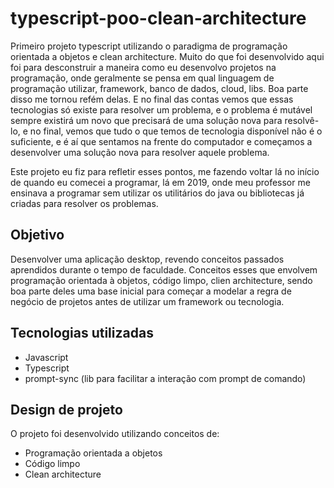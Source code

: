 # typescript-poo-clean-architecture
Primeiro projeto typescript utilizando o paradigma de programação orientada a objetos e clean architecture. Muito do que foi desenvolvido aqui foi para desconstruir a maneira como eu desenvolvo projetos na programação, onde geralmente se pensa em qual linguagem de programação utilizar, framework, banco de dados, cloud, libs. Boa parte disso me tornou refém delas. E no final das contas vemos que essas tecnologias só existe para resolver um problema, e o problema é mutável sempre existirá um novo que precisará de uma solução nova para resolvê-lo, e no final, vemos que tudo o que temos de tecnologia disponível não é o suficiente, e é aí que sentamos na frente do computador e começamos a desenvolver uma solução nova para resolver aquele problema. 

Este projeto eu fiz para refletir esses pontos, me fazendo voltar lá no início de quando eu comecei a programar, lá em 2019, onde meu professor me ensinava a programar sem utilizar os utilitários do java ou bibliotecas já criadas para resolver os problemas. 

## Objetivo
Desenvolver uma aplicação desktop, revendo conceitos passados aprendidos durante o tempo de faculdade. Conceitos esses que envolvem programação orientada à objetos, código limpo, clien architecture, sendo boa parte deles uma base inicial para começar a modelar a regra de negócio de projetos antes de utilizar um framework ou tecnologia.

## Tecnologias utilizadas
- Javascript
- Typescript
- prompt-sync (lib para facilitar a interação com prompt de comando)

## Design de projeto
O projeto foi desenvolvido utilizando conceitos de:
- Programação orientada a objetos
- Código limpo
- Clean architecture

